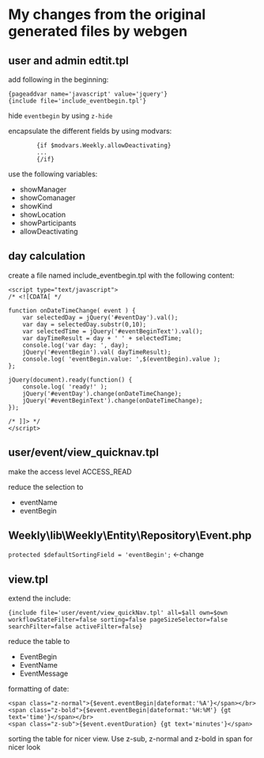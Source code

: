 # My changes from the original generated files by webgen

## user and admin edtit.tpl
add following in the beginning:
````
{pageaddvar name='javascript' value='jquery'}
{include file='include_eventbegin.tpl'}
````

hide ``eventbegin`` by using ``z-hide``

encapsulate the different fields by using modvars:
````
		{if $modvars.Weekly.allowDeactivating}
		...
		{/if}
````
use the following variables:
* showManager
* showComanager
* showKind
* showLocation
* showParticipants
* allowDeactivating

## day calculation

create a file named include_eventbegin.tpl with the following content:
````
<script type="text/javascript">
/* <![CDATA[ */

function onDateTimeChange( event ) {
	var selectedDay = jQuery('#eventDay').val();
	var day = selectedDay.substr(0,10);
	var selectedTime = jQuery('#eventBeginText').val();
	var dayTimeResult = day + ' ' + selectedTime;
	console.log('var day: ', day);
	jQuery('#eventBegin').val( dayTimeResult);
	console.log( 'eventBegin.value: ',$(eventBegin).value );  
};

jQuery(document).ready(function() {
	console.log( 'ready!' );
	jQuery('#eventDay').change(onDateTimeChange);
	jQuery('#eventBeginText').change(onDateTimeChange);
});

/* ]]> */
</script>
````

## user/event/view_quicknav.tpl

make the access level ACCESS_READ

reduce the selection to 
* eventName
* eventBegin

## Weekly\lib\Weekly\Entity\Repository\Event.php

``protected $defaultSortingField = 'eventBegin';`` <-change

## view.tpl
extend the include:
````
{include file='user/event/view_quickNav.tpl' all=$all own=$own workflowStateFilter=false sorting=false pageSizeSelector=false searchFilter=false activeFilter=false}
 ````
 
 reduce the table to 
 * EventBegin
 * EventName
 * EventMessage
 
 formatting of date: 
 ````
<span class="z-normal">{$event.eventBegin|dateformat:'%A'}</span></br>
<span class="z-bold">{$event.eventBegin|dateformat:'%H:%M'} {gt text='time'}</span></br>
<span class="z-sub">{$event.eventDuration} {gt text='minutes'}</span>
````
				
 sorting the table for nicer view. Use z-sub, z-normal and z-bold in span for nicer look

